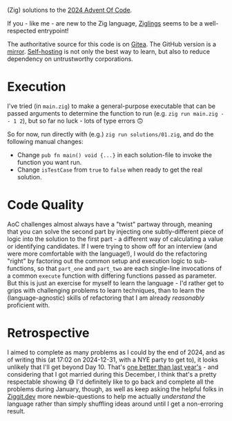 (Zig) solutions to the [2024 Advent Of Code](https://gitea.scubbo.org/scubbo/advent-of-code-2024).

If you - like me - are new to the Zig language, [Ziglings](https://codeberg.org/ziglings/exercises/) seems to be a well-respected entrypoint!

The authoritative source for this code is on [Gitea](https://gitea.scubbo.org/scubbo/advent-of-code-2024). The GitHub version is a [mirror](https://docs.gitea.com/usage/repo-mirror#setting-up-a-push-mirror-from-gitea-to-github). [Self-hosting](https://old.reddit.com/r/selfhosted/) is not only the best way to learn, but also to reduce dependency on untrustworthy corporations.

# Execution

I've tried (in `main.zig`) to make a general-purpose executable that can be passed arguments to determine the function to run (e.g. `zig run main.zig -- 1 2`), but so far no luck - lots of type errors 🙃

So for now, run directly with (e.g.) `zig run solutions/01.zig`, and do the following manual changes:
* Change `pub fn main() void {...}` in each solution-file to invoke the function you want run.
* Change `isTestCase` from `true` to `false` when ready to get the real solution.

# Code Quality

AoC challenges almost always have a "twist" partway through, meaning that you can solve the second part by injecting one subtly-different piece of logic into the solution to the first part - a different way of calculating a value or identifying candidates. If I were trying to show off for an interview (and were more comfortable with the language!), I would do the refactoring "right" by factoring out the common setup and execution logic to sub-functions, so that `part_one` and `part_two` are each single-line invocations of a common `execute` function with differing functions passed as parameter. But this is just an exercise for myself to learn the language - I'd rather get to grips with challenging problems to learn techniques, than to learn the (language-agnostic) skills of refactoring that I am already _reasonably_ proficient with.

# Retrospective

I aimed to complete as many problems as I could by the end of 2024, and as of writing this (at 17:02 on 2024-12-31, with a NYE party to get to), it looks unlikely that I'll get beyond Day 10. That's [one better than last year's](https://github.com/scubbo/advent-of-code-2023/tree/main/src) - and considering that I got married during this December, I think that's a pretty respectable showing 😅 I'd definitely like to go back and complete all the problems during January, though, as well as keep asking the helpful folks in [Ziggit.dev](https://ziggit.dev) more newbie-questions to help me actually _understand_ the language rather than simply shuffling ideas around until I get a non-erroring result.
